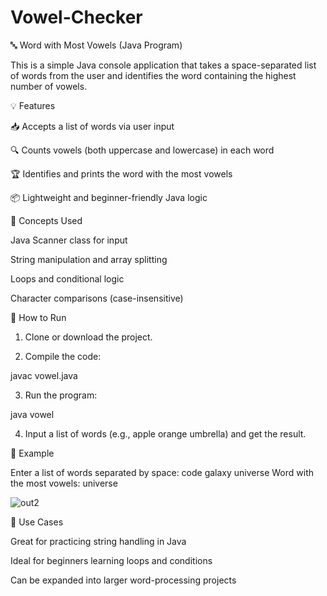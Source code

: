 # Vowel-Checker
🔤 Word with Most Vowels (Java Program)

This is a simple Java console application that takes a space-separated list of words from the user and identifies the word containing the highest number of vowels.

💡 Features

📥 Accepts a list of words via user input

🔍 Counts vowels (both uppercase and lowercase) in each word

🏆 Identifies and prints the word with the most vowels

📦 Lightweight and beginner-friendly Java logic


🧠 Concepts Used

Java Scanner class for input

String manipulation and array splitting

Loops and conditional logic

Character comparisons (case-insensitive)


🚀 How to Run

1. Clone or download the project.


2. Compile the code:

javac vowel.java


3. Run the program:

java vowel


4. Input a list of words (e.g., apple orange umbrella) and get the result.



📌 Example

Enter a list of words separated by space: code galaxy universe
Word with the most vowels: universe


![out2](https://github.com/user-attachments/assets/5e0f353a-a7eb-484f-aaee-6c698b428467)

🎯 Use Cases

Great for practicing string handling in Java

Ideal for beginners learning loops and conditions

Can be expanded into larger word-processing projects
